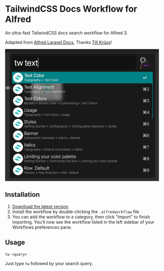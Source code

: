 # TailwindCSS Docs Workflow for Alfred

An ultra-fast TailwindCSS docs search workflow for Alfred 3.

Adapted from [Alfred Laravel Docs](https://github.com/tillkruss/alfred-laravel-docs), Thanks [Till Krüss](https://twitter.com/tillkruss)!

![Screenshot](screenshot.png)

## Installation

1. [Download the latest version](https://github.com/vmitchell85/alfred-tailwindcss-docs/releases/download/0.1.1/VueJS.Docs.alfredworkflow)
2. Install the workflow by double-clicking the `.alfredworkflow` file
3. You can add the workflow to a category, then click "Import" to finish importing. You'll now see the workflow listed in the left sidebar of your Workflows preferences pane.

## Usage

```
tw <query>
```

Just type `tw` followed by your search query.
